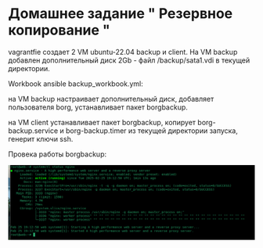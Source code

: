 # Домашнее задание " Резервное копирование "


vagrantfie создает 2 VM ubuntu-22.04 backup и client.
На VM backup добавлен дополнительный диск 2Gb - файл /backup/sata1.vdi в текущей директории.

Workbook ansible backup_workbook.yml:

 на VM backup настраивает дополнительный диск, добавляет пользователя borg, устанавливает пакет borgbackup.

 на VM client устанавливает пакет borgbackup, копирует borg-backup.service и borg-backup.timer из текущей директории запуска, генерит ключи ssh.


 Провека работы borgbackup:





![Image alt](https://github.com/AlexndrVakulenko/homework17/blob/main/01_%D0%9F%D1%80%D0%BE%D0%B2%D0%B5%D1%80%D0%BA%D0%B0_service_nginx.png)

